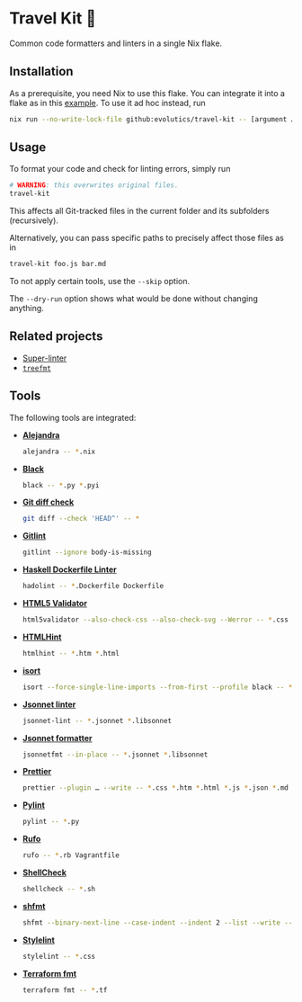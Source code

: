 # Travel Kit 💼

Common code formatters and linters in a single Nix flake.

## Installation

As a prerequisite, you need Nix to use this flake. You can integrate it into a
flake as in this [example](example/flake.nix). To use it ad hoc instead, run

```bash
nix run --no-write-lock-file github:evolutics/travel-kit -- [argument …]
```

## Usage

To format your code and check for linting errors, simply run

```bash
# WARNING: this overwrites original files.
travel-kit
```

This affects all Git-tracked files in the current folder and its subfolders
(recursively).

Alternatively, you can pass specific paths to precisely affect those files as in

```bash
travel-kit foo.js bar.md
```

To not apply certain tools, use the `--skip` option.

The `--dry-run` option shows what would be done without changing anything.

## Related projects

- [Super-linter](https://github.com/super-linter/super-linter)
- [`treefmt`](https://github.com/numtide/treefmt)

## Tools

The following tools are integrated:

- [**Alejandra**](https://github.com/kamadorueda/alejandra)

  ```bash
  alejandra -- *.nix
  ```

- [**Black**](https://github.com/psf/black)

  ```bash
  black -- *.py *.pyi
  ```

- [**Git diff check**](https://git-scm.com/docs/git-diff#Documentation/git-diff.txt---check)

  ```bash
  git diff --check 'HEAD^' -- *
  ```

- [**Gitlint**](https://jorisroovers.com/gitlint/)

  ```bash
  gitlint --ignore body-is-missing
  ```

- [**Haskell Dockerfile Linter**](https://hackage.haskell.org/package/hadolint)

  ```bash
  hadolint -- *.Dockerfile Dockerfile
  ```

- [**HTML5 Validator**](https://github.com/svenkreiss/html5validator)

  ```bash
  html5validator --also-check-css --also-check-svg --Werror -- *.css *.htm *.html *.svg *.xht *.xhtml
  ```

- [**HTMLHint**](https://github.com/htmlhint/HTMLHint)

  ```bash
  htmlhint -- *.htm *.html
  ```

- [**isort**](https://github.com/PyCQA/isort)

  ```bash
  isort --force-single-line-imports --from-first --profile black -- *.py *.pyi
  ```

- [**Jsonnet linter**](https://jsonnet.org/learning/tools.html)

  ```bash
  jsonnet-lint -- *.jsonnet *.libsonnet
  ```

- [**Jsonnet formatter**](https://jsonnet.org/learning/tools.html)

  ```bash
  jsonnetfmt --in-place -- *.jsonnet *.libsonnet
  ```

- [**Prettier**](https://prettier.io)

  ```bash
  prettier --plugin … --write -- *.css *.htm *.html *.js *.json *.md *.toml *.ts *.xht *.xhtml *.xml *.yaml *.yml
  ```

- [**Pylint**](https://pylint.readthedocs.io/en/stable/)

  ```bash
  pylint -- *.py
  ```

- [**Rufo**](https://github.com/ruby-formatter/rufo)

  ```bash
  rufo -- *.rb Vagrantfile
  ```

- [**ShellCheck**](https://hackage.haskell.org/package/ShellCheck)

  ```bash
  shellcheck -- *.sh
  ```

- [**shfmt**](https://github.com/mvdan/sh)

  ```bash
  shfmt --binary-next-line --case-indent --indent 2 --list --write -- *.sh
  ```

- [**Stylelint**](https://stylelint.io)

  ```bash
  stylelint -- *.css
  ```

- [**Terraform fmt**](https://developer.hashicorp.com/terraform/cli/commands/fmt)

  ```bash
  terraform fmt -- *.tf
  ```

